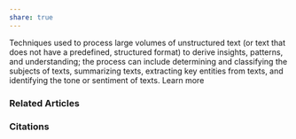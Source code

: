 ```yaml
---
share: true
---
```


Techniques used to process large volumes of unstructured text (or text that does not have a predefined, structured format) to derive insights, patterns, and understanding; the process can include determining and classifying the subjects of texts, summarizing texts, extracting key entities from texts, and identifying the tone or sentiment of texts. Learn more

### Related Articles

### Citations
